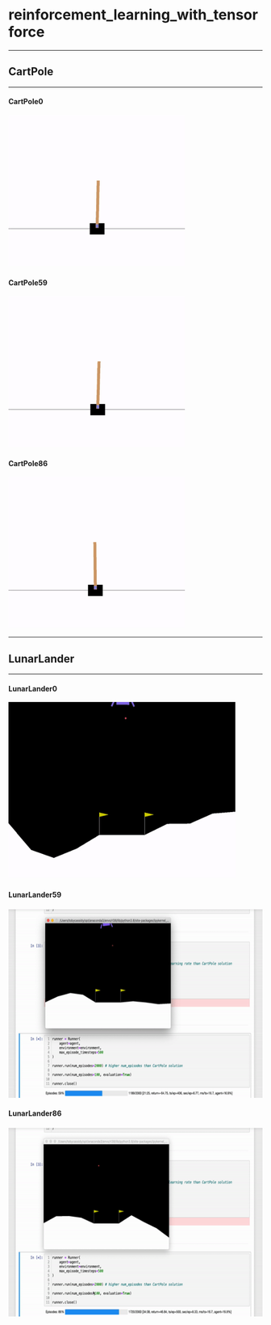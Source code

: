 # reinforcement_learning_with_tensorforce


---
## CartPole
---

#### CartPole0

<img src='results/CartPole/CartPole0.gif' width='350' height='300' />

#### CartPole59

<img src='results/CartPole/CartPole59.gif' width='350' height='300' />

#### CartPole86

<img src='results/CartPole/CartPole86.gif' width='350' height='300' />





---
## LunarLander
---

#### LunarLander0

<img src='results/LunarLander/LunarLander0.gif' width='450' height='350' />

#### LunarLander59

<img src='results/LunarLander/LunarLander59.gif' width='550' height='375' />

#### LunarLander86

<img src='results/LunarLander/LunarLander86.gif' width='550' height='375' />
